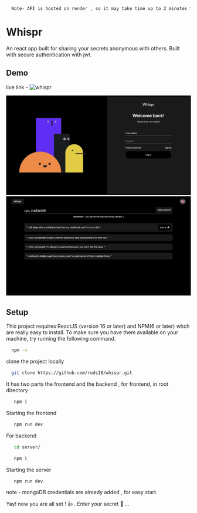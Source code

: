 ```bash
  Note- API is hosted on render , so it may take time up to 2 minutes to login or signup at first.
```
# Whispr

An react app built for sharing your secrets anonymous with others. Built with secure authentication with jwt.


## Demo
live link - ![whispr]("https://whispr-fawn.vercel.app/")

![login](./image_assets_github/login.png)
![dashboard](./image_assets_github/dashboard.png)

## Setup

This project requires ReactJS (version 16 or later) and NPM(6 or later) whch are really easy to install. To make sure you have them available on your machine, try running the following command.

```bash
  npm -v
```

clone the project locally

```bash
  git clone https://github.com/ruds18/whispr.git
```

It has two parts the frontend and the backend , for frontend, in root directory

```bash
   npm i 
```

Starting the frontend

```bash
   npm run dev
```

For backend


```bash
   cd server/
```

```bash
   npm i
```

Starting the server

```bash
   npm run dev
```

note - mongoDB credentials are already added , for easy start.

Yay! now you are all set ! 👍 . Enter your secret 🤫 ...

